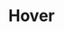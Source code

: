 ---
title: Hover
description: Changes element appearance on hover, allowing background, shadows, and scale adjustments.
icon: helicopter-symbol
---